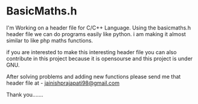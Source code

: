 # BasicMaths.h
I'm Working on a header file for C/C++ Language.
Using the basicmaths.h header file we can do programs easily like python.
i am making it almost similar to like php maths functions.

if you are interested to make this interesting header file you can also contribute in this project because it is opensourse and this project is under GNU.

After solving problems and adding new functions please send me that header file at - jainishprajapati98@gmail.com

Thank you.......
